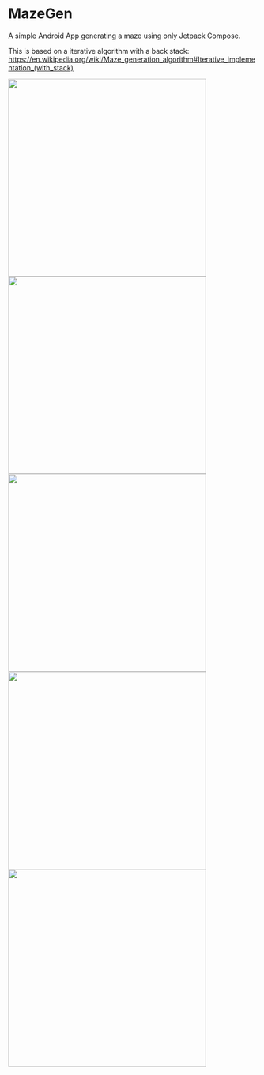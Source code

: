 # MazeGen

A simple Android App generating a maze using only Jetpack Compose.

This is based on a iterative algorithm with a back stack:
https://en.wikipedia.org/wiki/Maze_generation_algorithm#Iterative_implementation_(with_stack)

<img src="screenshots/maze_start.png" width="400">
<img src="screenshots/maze_generating.png" width="400">
<img src="screenshots/maze_complete.png" width="400">
<img src="screenshots/maze_solving.png" width="400">
<img src="screenshots/maze_solved.png" width="400">
